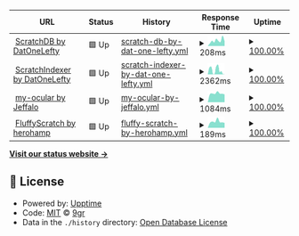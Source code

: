 <!--start: status pages-->
<!-- This summary is generated by Upptime (https://github.com/upptime/upptime) -->
<!-- Do not edit this manually, your changes will be overwritten -->
<!-- prettier-ignore -->
| URL | Status | History | Response Time | Uptime |
| --- | ------ | ------- | ------------- | ------ |
| <img alt="" src="https://favicons.githubusercontent.com/scratchdb.lefty.one" height="13"> [ScratchDB by DatOneLefty](https://scratchdb.lefty.one) | 🟩 Up | [scratch-db-by-dat-one-lefty.yml](https://github.com/scratchsuite/scratchrs/commits/HEAD/history/scratch-db-by-dat-one-lefty.yml) | <details><summary><img alt="Response time graph" src="./graphs/scratch-db-by-dat-one-lefty/response-time-week.png" height="20"> 208ms</summary><br><a href="https://scratchsuite.github.io/scratchrs/history/scratch-db-by-dat-one-lefty"><img alt="Response time 1271" src="https://img.shields.io/endpoint?url=https%3A%2F%2Fraw.githubusercontent.com%2Fscratchsuite%2Fscratchrs%2FHEAD%2Fapi%2Fscratch-db-by-dat-one-lefty%2Fresponse-time.json"></a><br><a href="https://scratchsuite.github.io/scratchrs/history/scratch-db-by-dat-one-lefty"><img alt="24-hour response time 293" src="https://img.shields.io/endpoint?url=https%3A%2F%2Fraw.githubusercontent.com%2Fscratchsuite%2Fscratchrs%2FHEAD%2Fapi%2Fscratch-db-by-dat-one-lefty%2Fresponse-time-day.json"></a><br><a href="https://scratchsuite.github.io/scratchrs/history/scratch-db-by-dat-one-lefty"><img alt="7-day response time 208" src="https://img.shields.io/endpoint?url=https%3A%2F%2Fraw.githubusercontent.com%2Fscratchsuite%2Fscratchrs%2FHEAD%2Fapi%2Fscratch-db-by-dat-one-lefty%2Fresponse-time-week.json"></a><br><a href="https://scratchsuite.github.io/scratchrs/history/scratch-db-by-dat-one-lefty"><img alt="30-day response time 356" src="https://img.shields.io/endpoint?url=https%3A%2F%2Fraw.githubusercontent.com%2Fscratchsuite%2Fscratchrs%2FHEAD%2Fapi%2Fscratch-db-by-dat-one-lefty%2Fresponse-time-month.json"></a><br><a href="https://scratchsuite.github.io/scratchrs/history/scratch-db-by-dat-one-lefty"><img alt="1-year response time 1271" src="https://img.shields.io/endpoint?url=https%3A%2F%2Fraw.githubusercontent.com%2Fscratchsuite%2Fscratchrs%2FHEAD%2Fapi%2Fscratch-db-by-dat-one-lefty%2Fresponse-time-year.json"></a></details> | <details><summary><a href="https://scratchsuite.github.io/scratchrs/history/scratch-db-by-dat-one-lefty">100.00%</a></summary><a href="https://scratchsuite.github.io/scratchrs/history/scratch-db-by-dat-one-lefty"><img alt="All-time uptime 100.00%" src="https://img.shields.io/endpoint?url=https%3A%2F%2Fraw.githubusercontent.com%2Fscratchsuite%2Fscratchrs%2FHEAD%2Fapi%2Fscratch-db-by-dat-one-lefty%2Fuptime.json"></a><br><a href="https://scratchsuite.github.io/scratchrs/history/scratch-db-by-dat-one-lefty"><img alt="24-hour uptime 100.00%" src="https://img.shields.io/endpoint?url=https%3A%2F%2Fraw.githubusercontent.com%2Fscratchsuite%2Fscratchrs%2FHEAD%2Fapi%2Fscratch-db-by-dat-one-lefty%2Fuptime-day.json"></a><br><a href="https://scratchsuite.github.io/scratchrs/history/scratch-db-by-dat-one-lefty"><img alt="7-day uptime 100.00%" src="https://img.shields.io/endpoint?url=https%3A%2F%2Fraw.githubusercontent.com%2Fscratchsuite%2Fscratchrs%2FHEAD%2Fapi%2Fscratch-db-by-dat-one-lefty%2Fuptime-week.json"></a><br><a href="https://scratchsuite.github.io/scratchrs/history/scratch-db-by-dat-one-lefty"><img alt="30-day uptime 100.00%" src="https://img.shields.io/endpoint?url=https%3A%2F%2Fraw.githubusercontent.com%2Fscratchsuite%2Fscratchrs%2FHEAD%2Fapi%2Fscratch-db-by-dat-one-lefty%2Fuptime-month.json"></a><br><a href="https://scratchsuite.github.io/scratchrs/history/scratch-db-by-dat-one-lefty"><img alt="1-year uptime 100.00%" src="https://img.shields.io/endpoint?url=https%3A%2F%2Fraw.githubusercontent.com%2Fscratchsuite%2Fscratchrs%2FHEAD%2Fapi%2Fscratch-db-by-dat-one-lefty%2Fuptime-year.json"></a></details>
| <img alt="" src="https://favicons.githubusercontent.com/indexer.lefty.one" height="13"> [ScratchIndexer by DatOneLefty](https://indexer.lefty.one) | 🟩 Up | [scratch-indexer-by-dat-one-lefty.yml](https://github.com/scratchsuite/scratchrs/commits/HEAD/history/scratch-indexer-by-dat-one-lefty.yml) | <details><summary><img alt="Response time graph" src="./graphs/scratch-indexer-by-dat-one-lefty/response-time-week.png" height="20"> 2362ms</summary><br><a href="https://scratchsuite.github.io/scratchrs/history/scratch-indexer-by-dat-one-lefty"><img alt="Response time 1869" src="https://img.shields.io/endpoint?url=https%3A%2F%2Fraw.githubusercontent.com%2Fscratchsuite%2Fscratchrs%2FHEAD%2Fapi%2Fscratch-indexer-by-dat-one-lefty%2Fresponse-time.json"></a><br><a href="https://scratchsuite.github.io/scratchrs/history/scratch-indexer-by-dat-one-lefty"><img alt="24-hour response time 89" src="https://img.shields.io/endpoint?url=https%3A%2F%2Fraw.githubusercontent.com%2Fscratchsuite%2Fscratchrs%2FHEAD%2Fapi%2Fscratch-indexer-by-dat-one-lefty%2Fresponse-time-day.json"></a><br><a href="https://scratchsuite.github.io/scratchrs/history/scratch-indexer-by-dat-one-lefty"><img alt="7-day response time 2362" src="https://img.shields.io/endpoint?url=https%3A%2F%2Fraw.githubusercontent.com%2Fscratchsuite%2Fscratchrs%2FHEAD%2Fapi%2Fscratch-indexer-by-dat-one-lefty%2Fresponse-time-week.json"></a><br><a href="https://scratchsuite.github.io/scratchrs/history/scratch-indexer-by-dat-one-lefty"><img alt="30-day response time 1493" src="https://img.shields.io/endpoint?url=https%3A%2F%2Fraw.githubusercontent.com%2Fscratchsuite%2Fscratchrs%2FHEAD%2Fapi%2Fscratch-indexer-by-dat-one-lefty%2Fresponse-time-month.json"></a><br><a href="https://scratchsuite.github.io/scratchrs/history/scratch-indexer-by-dat-one-lefty"><img alt="1-year response time 1869" src="https://img.shields.io/endpoint?url=https%3A%2F%2Fraw.githubusercontent.com%2Fscratchsuite%2Fscratchrs%2FHEAD%2Fapi%2Fscratch-indexer-by-dat-one-lefty%2Fresponse-time-year.json"></a></details> | <details><summary><a href="https://scratchsuite.github.io/scratchrs/history/scratch-indexer-by-dat-one-lefty">100.00%</a></summary><a href="https://scratchsuite.github.io/scratchrs/history/scratch-indexer-by-dat-one-lefty"><img alt="All-time uptime 100.00%" src="https://img.shields.io/endpoint?url=https%3A%2F%2Fraw.githubusercontent.com%2Fscratchsuite%2Fscratchrs%2FHEAD%2Fapi%2Fscratch-indexer-by-dat-one-lefty%2Fuptime.json"></a><br><a href="https://scratchsuite.github.io/scratchrs/history/scratch-indexer-by-dat-one-lefty"><img alt="24-hour uptime 100.00%" src="https://img.shields.io/endpoint?url=https%3A%2F%2Fraw.githubusercontent.com%2Fscratchsuite%2Fscratchrs%2FHEAD%2Fapi%2Fscratch-indexer-by-dat-one-lefty%2Fuptime-day.json"></a><br><a href="https://scratchsuite.github.io/scratchrs/history/scratch-indexer-by-dat-one-lefty"><img alt="7-day uptime 100.00%" src="https://img.shields.io/endpoint?url=https%3A%2F%2Fraw.githubusercontent.com%2Fscratchsuite%2Fscratchrs%2FHEAD%2Fapi%2Fscratch-indexer-by-dat-one-lefty%2Fuptime-week.json"></a><br><a href="https://scratchsuite.github.io/scratchrs/history/scratch-indexer-by-dat-one-lefty"><img alt="30-day uptime 100.00%" src="https://img.shields.io/endpoint?url=https%3A%2F%2Fraw.githubusercontent.com%2Fscratchsuite%2Fscratchrs%2FHEAD%2Fapi%2Fscratch-indexer-by-dat-one-lefty%2Fuptime-month.json"></a><br><a href="https://scratchsuite.github.io/scratchrs/history/scratch-indexer-by-dat-one-lefty"><img alt="1-year uptime 100.00%" src="https://img.shields.io/endpoint?url=https%3A%2F%2Fraw.githubusercontent.com%2Fscratchsuite%2Fscratchrs%2FHEAD%2Fapi%2Fscratch-indexer-by-dat-one-lefty%2Fuptime-year.json"></a></details>
| <img alt="" src="https://favicons.githubusercontent.com/my-ocular.jeffalo.net" height="13"> [my-ocular by Jeffalo](https://my-ocular.jeffalo.net) | 🟩 Up | [my-ocular-by-jeffalo.yml](https://github.com/scratchsuite/scratchrs/commits/HEAD/history/my-ocular-by-jeffalo.yml) | <details><summary><img alt="Response time graph" src="./graphs/my-ocular-by-jeffalo/response-time-week.png" height="20"> 1084ms</summary><br><a href="https://scratchsuite.github.io/scratchrs/history/my-ocular-by-jeffalo"><img alt="Response time 1137" src="https://img.shields.io/endpoint?url=https%3A%2F%2Fraw.githubusercontent.com%2Fscratchsuite%2Fscratchrs%2FHEAD%2Fapi%2Fmy-ocular-by-jeffalo%2Fresponse-time.json"></a><br><a href="https://scratchsuite.github.io/scratchrs/history/my-ocular-by-jeffalo"><img alt="24-hour response time 968" src="https://img.shields.io/endpoint?url=https%3A%2F%2Fraw.githubusercontent.com%2Fscratchsuite%2Fscratchrs%2FHEAD%2Fapi%2Fmy-ocular-by-jeffalo%2Fresponse-time-day.json"></a><br><a href="https://scratchsuite.github.io/scratchrs/history/my-ocular-by-jeffalo"><img alt="7-day response time 1084" src="https://img.shields.io/endpoint?url=https%3A%2F%2Fraw.githubusercontent.com%2Fscratchsuite%2Fscratchrs%2FHEAD%2Fapi%2Fmy-ocular-by-jeffalo%2Fresponse-time-week.json"></a><br><a href="https://scratchsuite.github.io/scratchrs/history/my-ocular-by-jeffalo"><img alt="30-day response time 1027" src="https://img.shields.io/endpoint?url=https%3A%2F%2Fraw.githubusercontent.com%2Fscratchsuite%2Fscratchrs%2FHEAD%2Fapi%2Fmy-ocular-by-jeffalo%2Fresponse-time-month.json"></a><br><a href="https://scratchsuite.github.io/scratchrs/history/my-ocular-by-jeffalo"><img alt="1-year response time 1137" src="https://img.shields.io/endpoint?url=https%3A%2F%2Fraw.githubusercontent.com%2Fscratchsuite%2Fscratchrs%2FHEAD%2Fapi%2Fmy-ocular-by-jeffalo%2Fresponse-time-year.json"></a></details> | <details><summary><a href="https://scratchsuite.github.io/scratchrs/history/my-ocular-by-jeffalo">100.00%</a></summary><a href="https://scratchsuite.github.io/scratchrs/history/my-ocular-by-jeffalo"><img alt="All-time uptime 100.00%" src="https://img.shields.io/endpoint?url=https%3A%2F%2Fraw.githubusercontent.com%2Fscratchsuite%2Fscratchrs%2FHEAD%2Fapi%2Fmy-ocular-by-jeffalo%2Fuptime.json"></a><br><a href="https://scratchsuite.github.io/scratchrs/history/my-ocular-by-jeffalo"><img alt="24-hour uptime 100.00%" src="https://img.shields.io/endpoint?url=https%3A%2F%2Fraw.githubusercontent.com%2Fscratchsuite%2Fscratchrs%2FHEAD%2Fapi%2Fmy-ocular-by-jeffalo%2Fuptime-day.json"></a><br><a href="https://scratchsuite.github.io/scratchrs/history/my-ocular-by-jeffalo"><img alt="7-day uptime 100.00%" src="https://img.shields.io/endpoint?url=https%3A%2F%2Fraw.githubusercontent.com%2Fscratchsuite%2Fscratchrs%2FHEAD%2Fapi%2Fmy-ocular-by-jeffalo%2Fuptime-week.json"></a><br><a href="https://scratchsuite.github.io/scratchrs/history/my-ocular-by-jeffalo"><img alt="30-day uptime 100.00%" src="https://img.shields.io/endpoint?url=https%3A%2F%2Fraw.githubusercontent.com%2Fscratchsuite%2Fscratchrs%2FHEAD%2Fapi%2Fmy-ocular-by-jeffalo%2Fuptime-month.json"></a><br><a href="https://scratchsuite.github.io/scratchrs/history/my-ocular-by-jeffalo"><img alt="1-year uptime 100.00%" src="https://img.shields.io/endpoint?url=https%3A%2F%2Fraw.githubusercontent.com%2Fscratchsuite%2Fscratchrs%2FHEAD%2Fapi%2Fmy-ocular-by-jeffalo%2Fuptime-year.json"></a></details>
| <img alt="" src="https://favicons.githubusercontent.com/fluffyscratch.hampton.pw" height="13"> [FluffyScratch by herohamp](https://fluffyscratch.hampton.pw) | 🟩 Up | [fluffy-scratch-by-herohamp.yml](https://github.com/scratchsuite/scratchrs/commits/HEAD/history/fluffy-scratch-by-herohamp.yml) | <details><summary><img alt="Response time graph" src="./graphs/fluffy-scratch-by-herohamp/response-time-week.png" height="20"> 189ms</summary><br><a href="https://scratchsuite.github.io/scratchrs/history/fluffy-scratch-by-herohamp"><img alt="Response time 276" src="https://img.shields.io/endpoint?url=https%3A%2F%2Fraw.githubusercontent.com%2Fscratchsuite%2Fscratchrs%2FHEAD%2Fapi%2Ffluffy-scratch-by-herohamp%2Fresponse-time.json"></a><br><a href="https://scratchsuite.github.io/scratchrs/history/fluffy-scratch-by-herohamp"><img alt="24-hour response time 150" src="https://img.shields.io/endpoint?url=https%3A%2F%2Fraw.githubusercontent.com%2Fscratchsuite%2Fscratchrs%2FHEAD%2Fapi%2Ffluffy-scratch-by-herohamp%2Fresponse-time-day.json"></a><br><a href="https://scratchsuite.github.io/scratchrs/history/fluffy-scratch-by-herohamp"><img alt="7-day response time 189" src="https://img.shields.io/endpoint?url=https%3A%2F%2Fraw.githubusercontent.com%2Fscratchsuite%2Fscratchrs%2FHEAD%2Fapi%2Ffluffy-scratch-by-herohamp%2Fresponse-time-week.json"></a><br><a href="https://scratchsuite.github.io/scratchrs/history/fluffy-scratch-by-herohamp"><img alt="30-day response time 305" src="https://img.shields.io/endpoint?url=https%3A%2F%2Fraw.githubusercontent.com%2Fscratchsuite%2Fscratchrs%2FHEAD%2Fapi%2Ffluffy-scratch-by-herohamp%2Fresponse-time-month.json"></a><br><a href="https://scratchsuite.github.io/scratchrs/history/fluffy-scratch-by-herohamp"><img alt="1-year response time 276" src="https://img.shields.io/endpoint?url=https%3A%2F%2Fraw.githubusercontent.com%2Fscratchsuite%2Fscratchrs%2FHEAD%2Fapi%2Ffluffy-scratch-by-herohamp%2Fresponse-time-year.json"></a></details> | <details><summary><a href="https://scratchsuite.github.io/scratchrs/history/fluffy-scratch-by-herohamp">100.00%</a></summary><a href="https://scratchsuite.github.io/scratchrs/history/fluffy-scratch-by-herohamp"><img alt="All-time uptime 100.00%" src="https://img.shields.io/endpoint?url=https%3A%2F%2Fraw.githubusercontent.com%2Fscratchsuite%2Fscratchrs%2FHEAD%2Fapi%2Ffluffy-scratch-by-herohamp%2Fuptime.json"></a><br><a href="https://scratchsuite.github.io/scratchrs/history/fluffy-scratch-by-herohamp"><img alt="24-hour uptime 100.00%" src="https://img.shields.io/endpoint?url=https%3A%2F%2Fraw.githubusercontent.com%2Fscratchsuite%2Fscratchrs%2FHEAD%2Fapi%2Ffluffy-scratch-by-herohamp%2Fuptime-day.json"></a><br><a href="https://scratchsuite.github.io/scratchrs/history/fluffy-scratch-by-herohamp"><img alt="7-day uptime 100.00%" src="https://img.shields.io/endpoint?url=https%3A%2F%2Fraw.githubusercontent.com%2Fscratchsuite%2Fscratchrs%2FHEAD%2Fapi%2Ffluffy-scratch-by-herohamp%2Fuptime-week.json"></a><br><a href="https://scratchsuite.github.io/scratchrs/history/fluffy-scratch-by-herohamp"><img alt="30-day uptime 100.00%" src="https://img.shields.io/endpoint?url=https%3A%2F%2Fraw.githubusercontent.com%2Fscratchsuite%2Fscratchrs%2FHEAD%2Fapi%2Ffluffy-scratch-by-herohamp%2Fuptime-month.json"></a><br><a href="https://scratchsuite.github.io/scratchrs/history/fluffy-scratch-by-herohamp"><img alt="1-year uptime 100.00%" src="https://img.shields.io/endpoint?url=https%3A%2F%2Fraw.githubusercontent.com%2Fscratchsuite%2Fscratchrs%2FHEAD%2Fapi%2Ffluffy-scratch-by-herohamp%2Fuptime-year.json"></a></details>

<!--end: status pages-->

[**Visit our status website →**](https://scratchsuite.github.io/scratchrs)

## 📄 License

- Powered by: [Upptime](https://github.com/upptime/upptime)
- Code: [MIT](./LICENSE) © [9gr](scratch.mit.edu/users/9gr)
- Data in the `./history` directory: [Open Database License](https://opendatacommons.org/licenses/odbl/1-0/)
